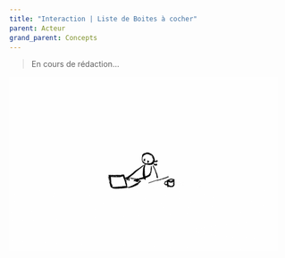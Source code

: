 ```yaml
---
title: "Interaction | Liste de Boites à cocher"
parent: Acteur
grand_parent: Concepts
---
```



> En cours de rédaction...

![SynApps](../../assets/under-progress.gif)
